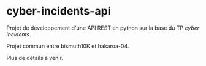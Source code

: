 # cyber-incidents-api

Projet de développement d'une API REST en python sur la base du TP *cyber incidents*.

Projet commun entre bismuth10K et hakaroa-04.

Plus de détails à venir.